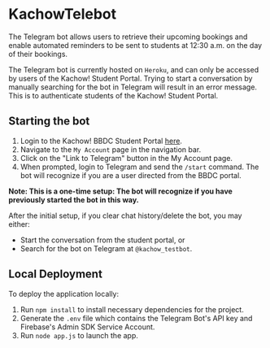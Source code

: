# KachowTelebot

The Telegram bot allows users to retrieve their upcoming bookings and enable automated reminders to be sent to students at 12:30 a.m. on the day of their bookings.

The Telegram bot is currently hosted on `Heroku`, and can only be accessed by users of the Kachow! Student Portal. Trying to start a conversation by manually searching for the bot in Telegram will result in an error message. This is to authenticate students of the Kachow! Student Portal.

## Starting the bot
1. Login to the Kachow! BBDC Student Portal [here](https://kachowbbdc.netlify.app).
2. Navigate to the `My Account` page in the navigation bar.
3. Click on the "Link to Telegram" button in the My Account page.
4. When prompted, login to Telegram and send the `/start` command. The bot will recognize if you are a user directed from the BBDC portal.

**Note: This is a one-time setup: The bot will recognize if you have previously started the bot in this way.**

After the initial setup, if you clear chat history/delete the bot, you may either:
- Start the conversation from the student portal, or 
- Search for the bot on Telegram at `@kachow_testbot`.

## Local Deployment
To deploy the application locally:
1. Run `npm install` to install necessary dependencies for the project.
2. Generate the `.env` file which contains the Telegram Bot's API key and Firebase's Admin SDK Service Account.
3. Run `node app.js` to launch the app.
